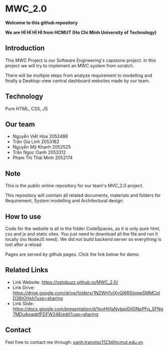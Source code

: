 # MWC_2.0
**Welcome to this github repository**

**We are HÍ HÍ HÌ HÌ from HCMUT (Ho Chi Minh University of Technology)**
## Introduction
This MWC Project is our Software Engineering's capstone project. In this project we will try to implement an MWC system from scratch.

There will be multiple steps from analyze requirement to modelling and finally a Desktop-view central  dashboard websites made by our team.
## Technology
Pure HTML, CSS, JS

## Our team
- Nguyễn Viết Hòa 2052486
- Trần Gia Linh 2053182
- Nguyễn Mỹ Khanh 2052525
- Trần Ngọc Oanh 2053312
- Phạm Thị Thái Minh 2052174

## Note
This is the public online repository for our team's MVC_2.0 project. 

This repository will cointain all related documents, materials and folders for Requirement, System modelling and Architectural design.


## How to use
Code for the website is all in the folder CodeSpaces, as it is only pure html, css and js and static sites. 
You just need to download all the file and run it locally (no NodeJS need). We did not build backend server so
everything is lost after a reload

Pages are served by github pages. Click the link below for demo.


## Related Links
- Link Website: https://oztobuzz.github.io/MWC_2.0/
- Link Drive: https://drive.google.com/drive/folders/1NZWH1vlXyQI6RStxewSMMCplO36tOHxh?usp=sharing
- Link Slide: https://docs.google.com/presentation/d/1poHh1aNybpiiDjlONpPFq_SFNg7MDuAoqqkfFDFW248/edit?usp=sharing

## Contact 
Feel free to contact me through: oanh.tranotsc1123@hcmut.edu.vn
